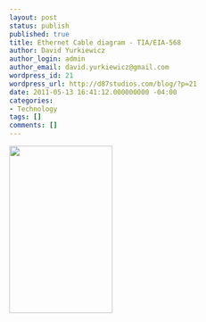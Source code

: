 ```yaml
---
layout: post
status: publish
published: true
title: Ethernet Cable diagram - TIA/EIA-568
author: David Yurkiewicz
author_login: admin
author_email: david.yurkiewicz@gmail.com
wordpress_id: 21
wordpress_url: http://d87studios.com/blog/?p=21
date: 2011-05-13 16:41:12.000000000 -04:00
categories:
- Technology
tags: []
comments: []
---
```

<a href="http://d87studios.com/blog/wp-content/uploads/2011/05/568b-wiring.jpg"><img class="aligncenter size-medium wp-image-110" title="568b wiring diagram" src="http://d87studios.com/blog/wp-content/uploads/2011/05/568b-wiring-185x300.jpg" alt="" width="185" height="300" /></a>

&nbsp;
